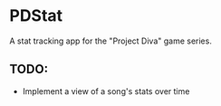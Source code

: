 PDStat
======
A stat tracking app for the "Project Diva" game series.

TODO:
-----
* Implement a view of a song's stats over time
